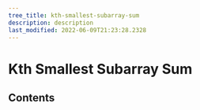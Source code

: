 ```yaml
---
tree_title: kth-smallest-subarray-sum
description: description
last_modified: 2022-06-09T21:23:28.2328
---
```


# Kth Smallest Subarray Sum

## Contents
